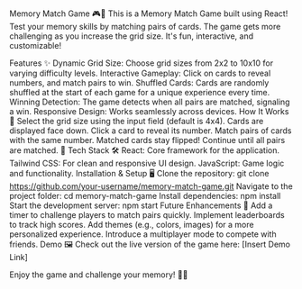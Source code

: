 Memory Match Game 🎮🧠
This is a Memory Match Game built using React! Test your memory skills by matching pairs of cards. The game gets more challenging as you increase the grid size. It's fun, interactive, and customizable!

Features ✨
Dynamic Grid Size: Choose grid sizes from 2x2 to 10x10 for varying difficulty levels.
Interactive Gameplay: Click on cards to reveal numbers, and match pairs to win.
Shuffled Cards: Cards are randomly shuffled at the start of each game for a unique experience every time.
Winning Detection: The game detects when all pairs are matched, signaling a win.
Responsive Design: Works seamlessly across devices.
How It Works 🔄
Select the grid size using the input field (default is 4x4).
Cards are displayed face down. Click a card to reveal its number.
Match pairs of cards with the same number. Matched cards stay flipped!
Continue until all pairs are matched. 🎉
Tech Stack 🛠️
React: Core framework for the application.
Tailwind CSS: For clean and responsive UI design.
JavaScript: Game logic and functionality.
Installation & Setup 🖥️
Clone the repository:
git clone https://github.com/your-username/memory-match-game.git
Navigate to the project folder:
cd memory-match-game
Install dependencies:
npm install
Start the development server:
npm start
Future Enhancements 🚀
Add a timer to challenge players to match pairs quickly.
Implement leaderboards to track high scores.
Add themes (e.g., colors, images) for a more personalized experience.
Introduce a multiplayer mode to compete with friends.
Demo 🖼️
Check out the live version of the game here: [Insert Demo Link]

Enjoy the game and challenge your memory! 🧠✨